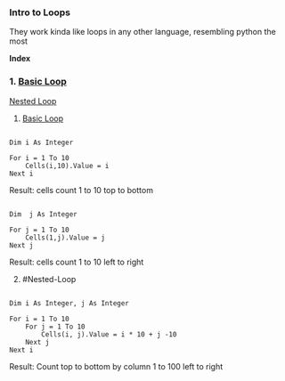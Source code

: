 ### Intro to Loops

They work kinda like loops in any other language, resembling python the most

**Index**

### 1. [Basic Loop](#Basic-Loop)

[Nested Loop](#Nested-Loop)

1. [Basic Loop](#1-Basic-Loop)

```VBA

Dim i As Integer

For i = 1 To 10
    Cells(i,10).Value = i
Next i

```

Result: cells count 1 to 10 top to bottom

```VBA

Dim  j As Integer

For j = 1 To 10
    Cells(1,j).Value = j
Next j

```
Result: cells count 1 to 10 left to right

2. #Nested-Loop

```VBA

Dim i As Integer, j As Integer

For i = 1 To 10
    For j = 1 To 10
        Cells(i, j).Value = i * 10 + j -10
    Next j
Next i

```

Result: Count top to bottom by column 1 to 100 left to right
